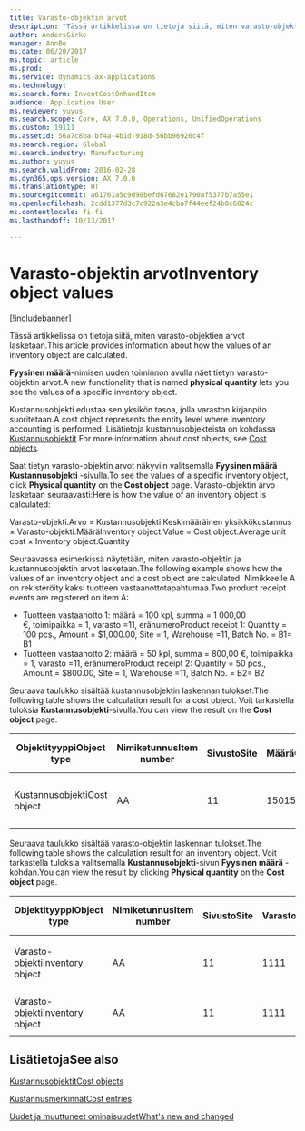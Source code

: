 ```yaml
---
title: Varasto-objektin arvot
description: "Tässä artikkelissa on tietoja siitä, miten varasto-objektien arvot lasketaan."
author: AndersGirke
manager: AnnBe
ms.date: 06/20/2017
ms.topic: article
ms.prod: 
ms.service: dynamics-ax-applications
ms.technology: 
ms.search.form: InventCostOnhandItem
audience: Application User
ms.reviewer: yuyus
ms.search.scope: Core, AX 7.0.0, Operations, UnifiedOperations
ms.custom: 19111
ms.assetid: 56a7c8ba-bf4a-4b1d-918d-56bb96926c4f
ms.search.region: Global
ms.search.industry: Manufacturing
ms.author: yuyus
ms.search.validFrom: 2016-02-28
ms.dyn365.ops.version: AX 7.0.0
ms.translationtype: HT
ms.sourcegitcommit: a61761a5c9d98befd67682e1790af5377b7a55e1
ms.openlocfilehash: 2cdd1377d3c7c922a3e4cba7f44eef24b0c6824c
ms.contentlocale: fi-fi
ms.lasthandoff: 10/13/2017

---
```


# <a name="inventory-object-values"></a><span data-ttu-id="6f46f-103">Varasto-objektin arvot</span><span class="sxs-lookup"><span data-stu-id="6f46f-103">Inventory object values</span></span>

[!include[banner](../includes/banner.md)]


<span data-ttu-id="6f46f-104">Tässä artikkelissa on tietoja siitä, miten varasto-objektien arvot lasketaan.</span><span class="sxs-lookup"><span data-stu-id="6f46f-104">This article provides information about how the values of an inventory object are calculated.</span></span> 

<span data-ttu-id="6f46f-105">**Fyysinen määrä**-nimisen uuden toiminnon avulla näet tietyn varasto-objektin arvot.</span><span class="sxs-lookup"><span data-stu-id="6f46f-105">A new functionality that is named **physical quantity** lets you see the values of a specific inventory object.</span></span> 

<span data-ttu-id="6f46f-106">Kustannusobjekti edustaa sen yksikön tasoa, jolla varaston kirjanpito suoritetaan.</span><span class="sxs-lookup"><span data-stu-id="6f46f-106">A cost object represents the entity level where inventory accounting is performed.</span></span> <span data-ttu-id="6f46f-107">Lisätietoja kustannusobjekteista on kohdassa [Kustannusobjektit](cost-object.md).</span><span class="sxs-lookup"><span data-stu-id="6f46f-107">For more information about cost objects, see [Cost objects](cost-object.md).</span></span> 

<span data-ttu-id="6f46f-108">Saat tietyn varasto-objektin arvot näkyviin valitsemalla **Fyysinen määrä** **Kustannusobjekti** -sivulla.</span><span class="sxs-lookup"><span data-stu-id="6f46f-108">To see the values of a specific inventory object, click **Physical quantity** on the **Cost object** page.</span></span> <span data-ttu-id="6f46f-109">Varasto-objektin arvo lasketaan seuraavasti:</span><span class="sxs-lookup"><span data-stu-id="6f46f-109">Here is how the value of an inventory object is calculated:</span></span> 

<span data-ttu-id="6f46f-110">Varasto-objekti.Arvo = Kustannusobjekti.Keskimääräinen yksikkökustannus × Varasto-objekti.Määrä</span><span class="sxs-lookup"><span data-stu-id="6f46f-110">Inventory object.Value = Cost object.Average unit cost × Inventory object.Quantity</span></span> 

<span data-ttu-id="6f46f-111">Seuraavassa esimerkissä näytetään, miten varasto-objektin ja kustannusobjektin arvot lasketaan.</span><span class="sxs-lookup"><span data-stu-id="6f46f-111">The following example shows how the values of an inventory object and a cost object are calculated.</span></span> <span data-ttu-id="6f46f-112">Nimikkeelle A on rekisteröity kaksi tuotteen vastaanottotapahtumaa.</span><span class="sxs-lookup"><span data-stu-id="6f46f-112">Two product receipt events are registered on item A:</span></span>

-   <span data-ttu-id="6f46f-113">Tuotteen vastaanotto 1: määrä = 100 kpl, summa = 1 000,00 €, toimipaikka = 1, varasto =11, eränumero</span><span class="sxs-lookup"><span data-stu-id="6f46f-113">Product receipt 1: Quantity = 100 pcs., Amount = $1,000.00, Site = 1, Warehouse =11, Batch No.</span></span> <span data-ttu-id="6f46f-114">= B1</span><span class="sxs-lookup"><span data-stu-id="6f46f-114">= B1</span></span>
-   <span data-ttu-id="6f46f-115">Tuotteen vastaanotto 2: määrä = 50 kpl, summa = 800,00 €, toimipaikka = 1, varasto =11, eränumero</span><span class="sxs-lookup"><span data-stu-id="6f46f-115">Product receipt 2: Quantity = 50 pcs., Amount = $800.00, Site = 1, Warehouse =11, Batch No.</span></span> <span data-ttu-id="6f46f-116">= B2</span><span class="sxs-lookup"><span data-stu-id="6f46f-116">= B2</span></span>

<span data-ttu-id="6f46f-117">Seuraava taulukko sisältää kustannusobjektin laskennan tulokset.</span><span class="sxs-lookup"><span data-stu-id="6f46f-117">The following table shows the calculation result for a cost object.</span></span> <span data-ttu-id="6f46f-118">Voit tarkastella tuloksia **Kustannusobjekti**-sivulla.</span><span class="sxs-lookup"><span data-stu-id="6f46f-118">You can view the result on the **Cost object** page.</span></span>

<table style="width:100%;">
<colgroup>
<col width="14%" />
<col width="14%" />
<col width="14%" />
<col width="14%" />
<col width="14%" />
<col width="14%" />
<col width="14%" />
</colgroup>
<thead>
<tr class="header">
<th><span data-ttu-id="6f46f-119">Objektityyppi</span><span class="sxs-lookup"><span data-stu-id="6f46f-119">Object type</span></span></th>
<th><span data-ttu-id="6f46f-120">Nimiketunnus</span><span class="sxs-lookup"><span data-stu-id="6f46f-120">Item number</span></span></th>
<th><span data-ttu-id="6f46f-121">Sivusto</span><span class="sxs-lookup"><span data-stu-id="6f46f-121">Site</span></span></th>
<th><span data-ttu-id="6f46f-122">Määrä</span><span class="sxs-lookup"><span data-stu-id="6f46f-122">Quantity</span></span></th>
<th><span data-ttu-id="6f46f-123">Varastoyksikkö</span><span class="sxs-lookup"><span data-stu-id="6f46f-123">Inventory unit</span></span></th>
<th><span data-ttu-id="6f46f-124">Arvo</span><span class="sxs-lookup"><span data-stu-id="6f46f-124">Value</span></span></th>
<th><span data-ttu-id="6f46f-125">Keskimääräinen yksikkökustannus</span><span class="sxs-lookup"><span data-stu-id="6f46f-125">Average unit cost</span></span></th>
</tr>
</thead>
<tbody>
<tr class="odd">
<td><span data-ttu-id="6f46f-126">Kustannusobjekti</span><span class="sxs-lookup"><span data-stu-id="6f46f-126">Cost object</span></span></td>
<td><span data-ttu-id="6f46f-127">A</span><span class="sxs-lookup"><span data-stu-id="6f46f-127">A</span></span></td>
<td><span data-ttu-id="6f46f-128">1</span><span class="sxs-lookup"><span data-stu-id="6f46f-128">1</span></span></td>
<td><span data-ttu-id="6f46f-129">150</span><span class="sxs-lookup"><span data-stu-id="6f46f-129">150</span></span></td>
<td><span data-ttu-id="6f46f-130">Kpl.</span><span class="sxs-lookup"><span data-stu-id="6f46f-130">Pcs.</span></span></td>
<td><p><span data-ttu-id="6f46f-131">1 800,00 €</span><span class="sxs-lookup"><span data-stu-id="6f46f-131">$1800.00</span></span></p></td>
<td><p><span data-ttu-id="6f46f-132">12,00 €</span><span class="sxs-lookup"><span data-stu-id="6f46f-132">$12.00</span></span></p></td>
</tr>
</tbody>
</table>

<span data-ttu-id="6f46f-133">Seuraava taulukko sisältää varasto-objektin laskennan tulokset.</span><span class="sxs-lookup"><span data-stu-id="6f46f-133">The following table shows the calculation result for an inventory object.</span></span> <span data-ttu-id="6f46f-134">Voit tarkastella tuloksia valitsemalla **Kustannusobjekti**-sivun **Fyysinen määrä** -kohdan.</span><span class="sxs-lookup"><span data-stu-id="6f46f-134">You can view the result by clicking **Physical quantity** on the **Cost object** page.</span></span>

<table style="width:100%;">
<colgroup>
<col width="11%" />
<col width="11%" />
<col width="11%" />
<col width="11%" />
<col width="11%" />
<col width="11%" />
<col width="11%" />
<col width="11%" />
<col width="11%" />
</colgroup>
<thead>
<tr class="header">
<th><span data-ttu-id="6f46f-135">Objektityyppi</span><span class="sxs-lookup"><span data-stu-id="6f46f-135">Object type</span></span></th>
<th><span data-ttu-id="6f46f-136">Nimiketunnus</span><span class="sxs-lookup"><span data-stu-id="6f46f-136">Item number</span></span></th>
<th><span data-ttu-id="6f46f-137">Sivusto</span><span class="sxs-lookup"><span data-stu-id="6f46f-137">Site</span></span></th>
<th><span data-ttu-id="6f46f-138">Varasto</span><span class="sxs-lookup"><span data-stu-id="6f46f-138">Warehouse</span></span></th>
<th><span data-ttu-id="6f46f-139">Eränumero.</span><span class="sxs-lookup"><span data-stu-id="6f46f-139">Batch No.</span></span></th>
<th><span data-ttu-id="6f46f-140">Määrä</span><span class="sxs-lookup"><span data-stu-id="6f46f-140">Quantity</span></span></th>
<th><span data-ttu-id="6f46f-141">Varastoyksikkö</span><span class="sxs-lookup"><span data-stu-id="6f46f-141">Inventory unit</span></span></th>
<th><span data-ttu-id="6f46f-142">Arvo</span><span class="sxs-lookup"><span data-stu-id="6f46f-142">Value</span></span></th>
<th><span data-ttu-id="6f46f-143">Keskimääräinen yksikkökustannus</span><span class="sxs-lookup"><span data-stu-id="6f46f-143">Average unit cost</span></span></th>
</tr>
</thead>
<tbody>
<tr class="odd">
<td><span data-ttu-id="6f46f-144">Varasto-objekti</span><span class="sxs-lookup"><span data-stu-id="6f46f-144">Inventory object</span></span></td>
<td><span data-ttu-id="6f46f-145">A</span><span class="sxs-lookup"><span data-stu-id="6f46f-145">A</span></span></td>
<td><span data-ttu-id="6f46f-146">1</span><span class="sxs-lookup"><span data-stu-id="6f46f-146">1</span></span></td>
<td><span data-ttu-id="6f46f-147">11</span><span class="sxs-lookup"><span data-stu-id="6f46f-147">11</span></span></td>
<td><span data-ttu-id="6f46f-148">B1</span><span class="sxs-lookup"><span data-stu-id="6f46f-148">B1</span></span></td>
<td><span data-ttu-id="6f46f-149">100</span><span class="sxs-lookup"><span data-stu-id="6f46f-149">100</span></span></td>
<td><span data-ttu-id="6f46f-150">Kpl.</span><span class="sxs-lookup"><span data-stu-id="6f46f-150">Pcs.</span></span></td>
<td><p><span data-ttu-id="6f46f-151">1 200,00 €</span><span class="sxs-lookup"><span data-stu-id="6f46f-151">$1200.00</span></span></p></td>
<td><p><span data-ttu-id="6f46f-152">12,00 €</span><span class="sxs-lookup"><span data-stu-id="6f46f-152">$12.00</span></span></p></td>
</tr>
<tr class="even">
<td><span data-ttu-id="6f46f-153">Varasto-objekti</span><span class="sxs-lookup"><span data-stu-id="6f46f-153">Inventory object</span></span></td>
<td><span data-ttu-id="6f46f-154">A</span><span class="sxs-lookup"><span data-stu-id="6f46f-154">A</span></span></td>
<td><span data-ttu-id="6f46f-155">1</span><span class="sxs-lookup"><span data-stu-id="6f46f-155">1</span></span></td>
<td><span data-ttu-id="6f46f-156">11</span><span class="sxs-lookup"><span data-stu-id="6f46f-156">11</span></span></td>
<td><span data-ttu-id="6f46f-157">B2</span><span class="sxs-lookup"><span data-stu-id="6f46f-157">B2</span></span></td>
<td><span data-ttu-id="6f46f-158">50</span><span class="sxs-lookup"><span data-stu-id="6f46f-158">50</span></span></td>
<td><span data-ttu-id="6f46f-159">Kpl.</span><span class="sxs-lookup"><span data-stu-id="6f46f-159">Pcs.</span></span></td>
<td><p><span data-ttu-id="6f46f-160">600,00 €</span><span class="sxs-lookup"><span data-stu-id="6f46f-160">$600.00</span></span></p></td>
<td><p><span data-ttu-id="6f46f-161">12,00 €</span><span class="sxs-lookup"><span data-stu-id="6f46f-161">$12.00</span></span></p></td>
</tr>
</tbody>
</table>



<a name="see-also"></a><span data-ttu-id="6f46f-162">Lisätietoja</span><span class="sxs-lookup"><span data-stu-id="6f46f-162">See also</span></span>
--------

[<span data-ttu-id="6f46f-163">Kustannusobjektit</span><span class="sxs-lookup"><span data-stu-id="6f46f-163">Cost objects</span></span>](cost-object.md)

[<span data-ttu-id="6f46f-164">Kustannusmerkinnät</span><span class="sxs-lookup"><span data-stu-id="6f46f-164">Cost entries</span></span>](cost-entries.md)

[<span data-ttu-id="6f46f-165">Uudet ja muuttuneet ominaisuudet</span><span class="sxs-lookup"><span data-stu-id="6f46f-165">What's new and changed</span></span>](../../fin-and-ops/get-started/whats-new-changed.md)




